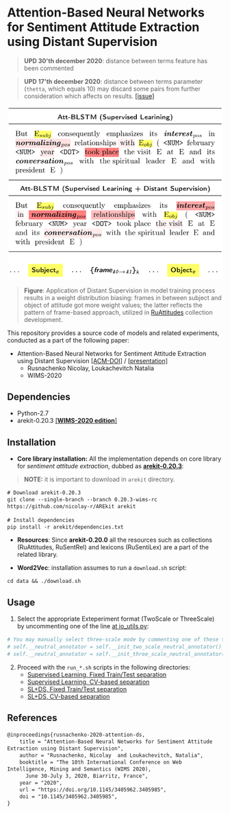 # Attention-Based Neural Networks for Sentiment Attitude Extraction using Distant Supervision

> **UPD 30'th december 2020**: distance between terms feature has been commented

> **UPD 17'th december 2020**: distance between terms parameter (`thetta`, which equals 10) may discard some pairs from further consideration which affects on results. [[issue]](https://github.com/nicolay-r/attitude-extraction-with-attention-and-ds/issues/1)

![](docs/weight.png)
> **Figure**: Application of Distant Supervision in model 
training process results in a weight distribution biasing: 
frames in between subject and object of attitude got more 
weight values; the latter reflects the pattern of 
frame-based approach, utilized in [RuAttitudes](https://github.com/nicolay-r/RuAttitudes) collection development.

This repository provides a source code of models and related experiments, conducted as a part of the following paper:

* Attention-Based Neural Networks for Sentiment Attitude Extraction using Distant Supervision 
[[ACM-DOI]](https://doi.org/10.1145/3405962.3405985) /
[[presentation]](docs/wims_2020_slides.pdf)
    * Rusnachenko Nicolay, Loukachevitch Natalia
    * WIMS-2020

## Dependencies

* Python-2.7
* arekit-0.20.3 [[**WIMS-2020 edition**]](https://github.com/nicolay-r/AREkit/blob/0.20.3-wims-rc/README.md)

## Installation

* **Core library installation:** All the implementation depends on
core library for *sentiment attitude extraction*,
dubbed as [**arekit-0.20.3**](https://github.com/nicolay-r/AREkit/blob/0.20.3-wims-rc/README.md):
> **NOTE:** it is important to download in ``arekit`` directory.
```
# Download arekit-0.20.3
git clone --single-branch --branch 0.20.3-wims-rc https://github.com/nicolay-r/AREkit arekit

# Install dependencies
pip install -r arekit/dependencies.txt
```
* **Resources**: Since **arekit-0.20.0** all the resources such as collections
(RuAttitudes, RuSentRel) and lexicons
(RuSentiLex) are a part of the related library.

* **Word2Vec**: installation assumes to run a ``download.sh`` script:
```
cd data && ./download.sh
```

## Usage

1. Select the appropriate Exteperiment format (TwoScale or ThreeScale) by uncommenting one of the line [at io_utils.py](https://github.com/nicolay-r/attitude-extraction-with-attention-and-ds/blob/c463a13fc663ab2d53c0f2af74d432b171657994/io_utils.py#L28):
```python
# You may manually select three-scale mode by commenting one of these two lines below. 
# self.__neutral_annotator = self.__init_two_scale_neutral_annotator() # <- 2-scale
# self.__neutral_annotator = self.__init_three_scale_neutral_annotator() # <- 3-scale
```

2. Proceed with the `run_*.sh` scripts in the following directories:
   * [Supervised Learning, Fixed Train/Test separation](https://github.com/nicolay-r/attitude-extraction-with-attention-and-ds/tree/master/rusentrel/classic)
   * [Supervised Learning, CV-based separation](https://github.com/nicolay-r/attitude-extraction-with-attention-and-ds/tree/master/rusentrel/classic_cv)
   * [SL+DS, Fixed Train/Test separation](https://github.com/nicolay-r/attitude-extraction-with-attention-and-ds/tree/master/rusentrel/rusentrel_ds)
   * [SL+DS, CV-based separation](https://github.com/nicolay-r/attitude-extraction-with-attention-and-ds/tree/master/rusentrel/rusentrel_ds_cv)

## References

```
@inproceedings{rusnachenko-2020-attention-ds,
    title = "Attention-Based Neural Networks for Sentiment Attitude Extraction using Distant Supervision",
    author = "Rusnachenko, Nicolay  and Loukachevitch, Natalia",
    booktitle = "The 10th International Conference on Web Intelligence, Mining and Semantics (WIMS 2020), 
      June 30-July 3, 2020, Biarritz, France",
    year = "2020",
    url = "https://doi.org/10.1145/3405962.3405985",
    doi = "10.1145/3405962.3405985",
}
```
